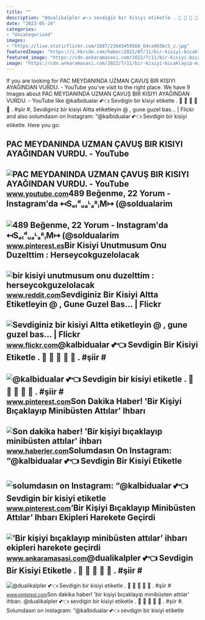 ```yaml
---
title: ""
description: "@dualikalpler 💕👈 sevdigin bir kisiyi etiketle . 💙 💙 💙 💙 💙 . #şiir #"
date: "2023-05-24"
categories:
- "Uncategorized"
images:
- "https://live.staticflickr.com/1687/23643459560_64ca9656c5_z.jpg"
featuredImage: "https://i.hbrcdn.com/haber/2022/07/11/bir-kisiyi-bicaklayip-minibusten-attilar-ihba-15071145_amp.jpg"
featured_image: "https://cdn.ankaramasasi.com/2022/7/11/bir-kisiyi-bicaklayip-minibusten-attilar-ihbari-ekipleri-harekete-gecirdi-manset.jpg"
image: "https://cdn.ankaramasasi.com/2022/7/11/bir-kisiyi-bicaklayip-minibusten-attilar-ihbari-ekipleri-harekete-gecirdi-manset.jpg"
---
```


If you are looking for PAC MEYDANINDA UZMAN ÇAVUŞ BIR KISIYI AYAĞINDAN VURDU. - YouTube you've visit to the right place. We have 9 Images about PAC MEYDANINDA UZMAN ÇAVUŞ BIR KISIYI AYAĞINDAN VURDU. - YouTube like @kalbidualar 💕👈 Sevdigin bir kisiyi etiketle . 💙 💙 💙 💙 💙 . #şiir #, Sevdiginiz bir kisiyi Altta etiketleyin @ , gune guzel bas… | Flickr and also solumdasın on Instagram: “@kalbidualar 💕👈 Sevdigin bir kisiyi etiketle. Here you go:

PAC MEYDANINDA UZMAN ÇAVUŞ BIR KISIYI AYAĞINDAN VURDU. - YouTube
----------------------------------------------------------------

 ![PAC MEYDANINDA UZMAN ÇAVUŞ BIR KISIYI AYAĞINDAN VURDU. - YouTube](https://i.ytimg.com/vi/cVYQ3nPsfzM/maxresdefault.jpg?sqp=-oaymwEmCIAKENAF8quKqQMa8AEB-AHUBoAC4AOKAgwIABABGGUgZShlMA8=&rs=AOn4CLAOrfubC7Zyg1gDfKc6O1ABNvLKZg) <small>www.youtube.com</small>489 Beğenme, 22 Yorum - Instagram'da ↤SₒₗᵈᵤₐᴸₐᴿᵢM↦ (@soldualarim
----------------------------------------------------------------

 ![489 Beğenme, 22 Yorum - Instagram'da ↤SₒₗᵈᵤₐᴸₐᴿᵢM↦ (@soldualarim](https://i.pinimg.com/originals/de/ee/b7/deeeb738d81c029009730f1b01a5c664.jpg) <small>www.pinterest.es</small>Bir Kisiyi Unutmusum Onu Duzelttim : Herseycokguzelolacak
---------------------------------------------------------

 ![bir kisiyi unutmusum onu duzelttim : herseycokguzelolacak](https://preview.redd.it/ejefiehwrfa91.jpg?auto=webp&s=ce69349793342ea4e23b0ddd6ada3c569460f90d) <small>www.reddit.com</small>Sevdiginiz Bir Kisiyi Altta Etiketleyin @ , Gune Guzel Bas… | Flickr
--------------------------------------------------------------------

 ![Sevdiginiz bir kisiyi Altta etiketleyin @ , gune guzel bas… | Flickr](https://live.staticflickr.com/1687/23643459560_64ca9656c5_z.jpg) <small>www.flickr.com</small>@kalbidualar 💕👈 Sevdigin Bir Kisiyi Etiketle . 💙 💙 💙 💙 💙 . #şiir #
------------------------------------------------------------------

 ![@kalbidualar 💕👈 Sevdigin bir kisiyi etiketle . 💙 💙 💙 💙 💙 . #şiir #](https://i.pinimg.com/originals/9d/69/8f/9d698f6d8dab84b25a5651f624d459c9.jpg) <small>www.pinterest.com</small>Son Dakika Haber! 'Bir Kişiyi Bıçaklayıp Minibüsten Attılar' Ihbarı
-------------------------------------------------------------------

 ![Son dakika haber! 'Bir kişiyi bıçaklayıp minibüsten attılar' ihbarı](https://i.hbrcdn.com/haber/2022/07/11/bir-kisiyi-bicaklayip-minibusten-attilar-ihba-15071145_amp.jpg) <small>www.haberler.com</small>Solumdasın On Instagram: “@kalbidualar 💕👈 Sevdigin Bir Kisiyi Etiketle
----------------------------------------------------------------------

 ![solumdasın on Instagram: “@kalbidualar 💕👈 Sevdigin bir kisiyi etiketle](https://i.pinimg.com/originals/d7/50/d3/d750d35df9844d8ac701f8aa97782019.jpg) <small>www.pinterest.com</small>‘Bir Kişiyi Bıçaklayıp Minibüsten Attılar’ Ihbarı Ekipleri Harekete Geçirdi
---------------------------------------------------------------------------

 ![‘Bir kişiyi bıçaklayıp minibüsten attılar’ ihbarı ekipleri harekete geçirdi](https://cdn.ankaramasasi.com/2022/7/11/bir-kisiyi-bicaklayip-minibusten-attilar-ihbari-ekipleri-harekete-gecirdi-manset.jpg) <small>www.ankaramasasi.com</small>@dualikalpler 💕👈 Sevdigin Bir Kisiyi Etiketle . 💙 💙 💙 💙 💙 . #şiir #
-------------------------------------------------------------------

 ![@dualikalpler 💕👈 Sevdigin bir kisiyi etiketle . 💙 💙 💙 💙 💙 . #şiir #](https://i.pinimg.com/originals/ed/4a/78/ed4a7804cfff804966c05a0bbeba5af5.jpg) <small>www.pinterest.com</small>Son dakika haber! 'bir kişiyi bıçaklayıp minibüsten attılar' ihbarı. @dualikalpler 💕👈 sevdigin bir kisiyi etiketle . 💙 💙 💙 💙 💙 . #şiir #. Solumdasın on instagram: “@kalbidualar 💕👈 sevdigin bir kisiyi etiketle
